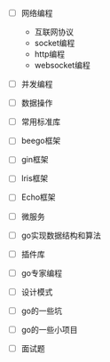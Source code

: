 - [ ] 网络编程

  - 互联网协议
  - socket编程
  - http编程
  - websocket编程

- [ ] 并发编程

- [ ] 数据操作

- [ ] 常用标准库

- [ ] beego框架

- [ ] gin框架

- [ ] lris框架

- [ ] Echo框架

- [ ] 微服务

- [ ] go实现数据结构和算法

- [ ] 插件库

- [ ] go专家编程

- [ ] 设计模式

- [ ] go的一些坑

- [ ] go的一些小项目

- [ ] 面试题